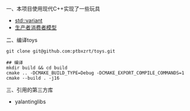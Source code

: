 一、本项目使用现代C++实现了一些玩具

- [std::variant](https://github.com/ptbxzrt/toys/tree/main/variant)
- [生产者消费者模型](https://github.com/ptbxzrt/toys/tree/main/producer_consumer)

<!-- 二、安装第三方依赖
- 安装yalantinglibs。
```shell
## 在一个单独的路径下克隆仓库
git clone https://github.com/alibaba/yalantinglibs.git

## 编译，跳过一些不必要的样例编译和测试程序
mkdir build && cd build
cmake .. -DBUILD_EXAMPLES=OFF -DBUILD_BENCHMARK=OFF -DBUILD_UNIT_TESTS=OFF
cmake --build .
## 安装，将yalantinglibs安装到指定路径下
cmake --install . --prefix {路径}/toys/3rd
``` -->

二、编译toys
```shell
git clone git@github.com:ptbxzrt/toys.git

## 编译
mkdir build && cd build
cmake .. -DCMAKE_BUILD_TYPE=Debug -DCMAKE_EXPORT_COMPILE_COMMANDS=1
cmake --build . -j16
```

三、引用的第三方库
- yalantinglibs